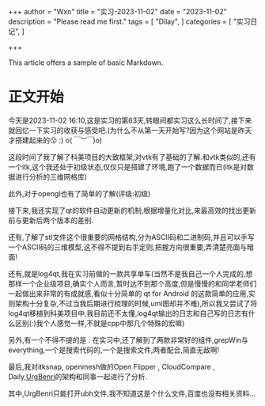 +++
author = "Wxn"
title = "实习-2023-11-02"
date = "2023-11-02"
description = "Please read me first."
tags = [
	"Dilay",
]
categories = [
    "实习日记",
]

+++

This article offers a sample of basic Markdown.
<!--more-->

# 正文开始

今天是2023-11-02 16:10,这是实习的第63天,转眼间都实习这么长时间了,接下来就回忆一下实习的收获与感受吧.(为什么不从第一天开始写?因为这个网站是昨天才搭建起来的:kissing: :) o(*￣︶￣*)o)​

这段时间了我了解了科美项目的大致框架,对vtk有了基础的了解.和vtk类似的,还有一个itk,这个我还处于初级状态,仅仅只是搭建了环境,跑了一个数据而已(itk是对数据进行分析的三维网格库)

此外,对于opengl也有了简单的了解(评级:初级)

接下来,我还实现了qt的软件自动更新的机制,根据增量化对比,来最高效的找出更新前与更新后两个版本的差别.

还有,了解了stl文件这个很重要的网格结构,分为ASCII码和二进制码,并且可以手写一个ASCII码的三维模型,这不得不提到右手定则,把握方向很重要,弄清楚亮面与暗面!

还有,就是log4qt,我在实习前做的一款共享单车(当然不是我自己一个人完成的,想那样一个企业级项目,确实个人而言,暂时达不到那个高度,但是慢慢的和同学老师们一起做出来非常的有成就感,看似十分简单的 qt for Android 的这款简单的应用,实则架构十分复杂,不过当我后期进行梳理的时候,uml图却并不难),所以我又尝试了将log4qt移植到科美项目中,我目前还不太懂,log4qt输出的日志和自己写的日志有什么区别(:)我个人感觉一样,不就是cpp中那几个特殊的宏嘛)

另外,有一个不得不提的是 : 在实习中,还了解到了两款非常好的组件,grepWin与everything,一个是搜索代码的,一个是搜索文件,两者配合,简直无敌啊!

最后,我对itksnap, openmesh做的Open Flipper , CloudCompare , Daily,[UrgBenri](https://github.com/UrgBenri/UrgBenri)的架构和同事一起进行了分析.

其中,UrgBenri只能打开ubh文件,我不知道这是个什么文件,百度也没有相关资料...